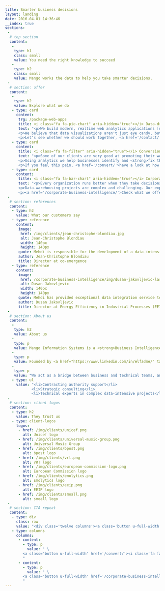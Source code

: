 ```yaml
---
title: Smarter business decisions
layout: landing
date: 2016-04-01 14:36:46
__index: true
sections:
 -
  # top section
  content:
   -
    type: h1
    class: small
    value: You need the right knowledge to succeed
   -
    type: h2
    class: small
    value: Mango works the data to help you take smarter decisions.
 -
  # section: offer
  content:
   -
    type: h2
    value: Explore what we do
   - type: card
     content:
      trg: /package-web-apps
      title: <i class="fa fa-pie-chart" aria-hidden="true"></i> Data-driven web applications
      text: "<p>We build modern, realtime web analytics applications [using the latest web technologies].</p>
      <p>We believe that data visualizations aren't just eye candy, but actually <strong>provide valuable and actionable insights</strong>.</p>
      <p>Let's see whether we should work together, <a href='/contact/'>get in touch</a>!</p>"
   - type: card
     content:
      title: <i class="fa fa-filter" aria-hidden="true"></i> Conversion optimization
      text: "<p>Some of our clients are very good at promoting their websites and attracting visitors, but struggle to convert them into paying customers.</p>
      <p>Using analytics we help businesses identify and <strong>fix the bottlenecks</strong>, to eventually <strong>sell more</strong>.</p>
      <p>If you feel this pain, <a href='/convert/'>have a look at how we do it</a>.</p>"
   - type: card
     content:
      title: <i class="fa fa-bar-chart" aria-hidden="true"></i> Corporate Business Intelligence
      text: "<p>Every organization runs better when they take decisions based on facts, rather than assumptions.</p>
      <p>Data-warehousing projects are complex and challenging. Our experience <strong>increases the chances of your success</strong>.</p>
      <p><a href='/corporate-business-intelligence/'>Check what we offer</a> to know more.</p>"
 -
  # section: references
  content:
   - type: h2
     value: What our customers say
   - type: reference
     content:
      image:
       href: /img/clients/jean-christophe-blondiau.jpg
       alt: Jean-Christophe Blondiau
       width: 140px
       height: 140px
      quote: Mehdi is responsible for the development of a data-intensive web application.<br>He demonstrates his commitment to the success of this enterprise through flexibility and short response time. He is <strong>totally focused on delivering results</strong>.
      author: Jean-Christophe Blondiau
      title: Director at co-emergence
   - type: reference
     content:
      image:
       href: /corporate-business-intelligence/img/dusan-jakovljevic-large.jpg
       alt: Dusan Jakovljevic
       width: 140px
       height: 140px
      quote: Mehdi has provided exceptional data integration service to Energy Efficiency in Industrial Services
      author: Dusan Jakovljevic
      title: Director at Energy Efficiency in Industrial Processes (EEIP)
 -
  # section: About us
  content:
   -
    type: h2
    value: About us
   -
    type: p
    value: Mango Information Systems is a <strong>Business Intelligence</strong> company that helps organizations be <strong>more successful in the digital world</strong>.
   -
    type: p
    value: Founded by <a href="https://www.linkedin.com/in/elfadme/" target="_new">Mehdi El Fadil</a> in 2010, we operate from Brussels, Belgium.
   -
    type: p
    value: "We act as a bridge between business and technical teams, and provide the following type of services:"
   - type: ul
     value: "<li>Contracting authority support</li>
			<li>Strategic consulting</li>
			<li>Technical experts in complex data-intensive projects</li>"
 -
  # section: client logos
  content:
   - type: h2
     value: They trust us
   - type: client-logos
     logos:
      - href: /img/clients/unicef.png
        alt: Unicef logo
      - href: /img/clients/universal-music-group.png
        alt: Universal Music Group
      - href: /img/clients/bpost.png
        alt: bpost logo
      - href: /img/clients/vrt.png
        alt: VRT logo
      - href: /img/clients/european-commission-logo.png
        alt: European Commission logo
      - href: /img/clients/emolytics.png
        alt: Emolytics logo
      - href: /img/clients/eeip.png
        alt: EEIP logo
      - href: /img/clients/smoall.png
        alt: smoall logo
 -
  # section: CTA repeat
  content:
   - type: div
     class: row
     value: "<div class='twelve columns'><a class='button u-full-width' href='/contact/'><i class='fa fa-pie-chart' aria-hidden='true'></i> Data-driven web applications</a></div><br><br>"
   - type: columns
     columns:
      - content:
        - type: p
          value: " \
		<a class='button u-full-width' href='/convert/'><i class='fa fa-filter' aria-hidden='true'></i> Conversion optimization</a> \
		"
      - content:
        - type: p
          value: " \
		<a class='button u-full-width' href='/corporate-business-intelligence/'><i class='fa fa-bar-chart' aria-hidden='true'></i> Corporate Business Intelligence</a> \
		"
---
```

